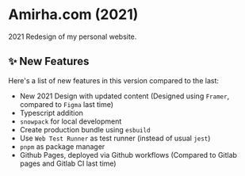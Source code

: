 # Amirha.com (2021)

2021 Redesign of my personal website.

## ✨ New Features

Here's a list of new features in this version compared to the last:
- New 2021 Design with updated content (Designed using `Framer`, compared to `Figma` last time)
- Typescript addition
- `snowpack` for local development
- Create production bundle using `esbuild`
- Use `Web Test Runner` as test runner (instead of usual `jest`)
- `pnpm` as package manager
- Github Pages, deployed via Github workflows (Compared to Gitlab pages and Gitlab CI last time)
